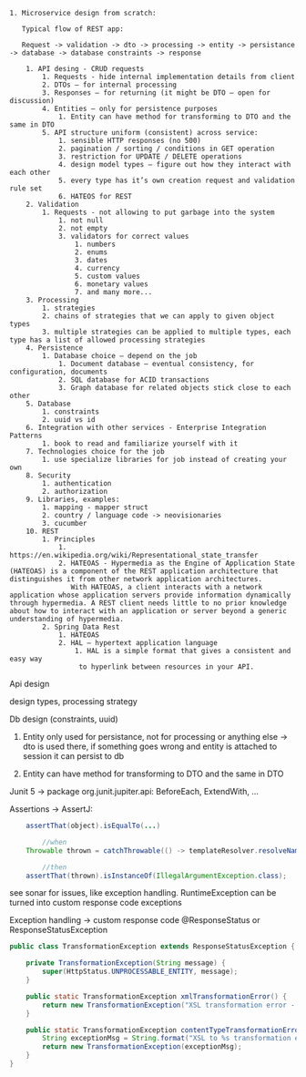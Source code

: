     1. Microservice design from scratch:
       
       Typical flow of REST app: 
       
       Request -> validation -> dto -> processing -> entity -> persistance -> database -> database constraints -> response 
       
        1. API desing - CRUD requests
            1. Requests - hide internal implementation details from client
            2. DTOs – for internal processing
            3. Responses – for returning (it might be DTO – open for discussion)
            4. Entities – only for persistence purposes
                1. Entity can have method for transforming to DTO and the same in DTO
            5. API structure uniform (consistent) across service:
                1. sensible HTTP responses (no 500)
                2. pagination / sorting / conditions in GET operation
                3. restriction for UPDATE / DELETE operations
                4. design model types – figure out how they interact with each other
                5. every type has it’s own creation request and validation rule set
                6. HATEOS for REST
        2. Validation
            1. Requests - not allowing to put garbage into the system
                1. not null
                2. not empty
                3. validators for correct values 
                    1. numbers
                    2. enums
                    3. dates
                    4. currency
                    5. custom values
                    6. monetary values
                    7. and many more...
        3. Processing
            1. strategies
            2. chains of strategies that we can apply to given object types
            3. multiple strategies can be applied to multiple types, each type has a list of allowed processing strategies
        4. Persistence
            1. Database choice – depend on the job
                1. Document database – eventual consistency, for configuration, documents
                2. SQL database for ACID transactions
                3. Graph database for related objects stick close to each other
        5. Database
            1. constraints
            2. uuid vs id
        6. Integration with other services - Enterprise Integration Patterns
            1. book to read and familiarize yourself with it
        7. Technologies choice for the job
            1. use specialize libraries for job instead of creating your own
        8. Security
            1. authentication
            2. authorization
        9. Libraries, examples:
            1. mapping - mapper struct
            2. country / language code -> neovisionaries
            3. cucumber
        10. REST
            1. Principles
                1. https://en.wikipedia.org/wiki/Representational_state_transfer
                2. HATEOAS - Hypermedia as the Engine of Application State (HATEOAS) is a component of the REST application architecture that distinguishes it from other network application architectures. 
                   With HATEOAS, a client interacts with a network application whose application servers provide information dynamically through hypermedia. A REST client needs little to no prior knowledge about how to interact with an application or server beyond a generic understanding of hypermedia.
            2. Spring Data Rest
                1. HATEOAS
                2. HAL – hypertext application language
                    1. HAL is a simple format that gives a consistent and easy way
                     to hyperlink between resources in your API.


Api design

design types, processing strategy

Db design (constraints, uuid)


1. Entity only used for persistance, not for processing or anything else -> dto is used there, if something goes wrong and entity is attached to session it can persist to db 

2. Entity can have method for transforming to DTO and the same in DTO


Junit 5 -> package org.junit.jupiter.api:
	BeforeEach, ExtendWith, ...

Assertions -> AssertJ:
```java
    assertThat(object).isEqualTo(...)

        //when
    Throwable thrown = catchThrowable(() -> templateResolver.resolveName(templateConfig));

        //then
    assertThat(thrown).isInstanceOf(IllegalArgumentException.class);
```

see sonar for issues, like exception handling. RuntimeException can be turned into custom response code exceptions

Exception handling -> custom response code @ResponseStatus or ResponseStatusException

```java
public class TransformationException extends ResponseStatusException {

    private TransformationException(String message) {
        super(HttpStatus.UNPROCESSABLE_ENTITY, message);
    }

    public static TransformationException xmlTransformationError() {
        return new TransformationException("XSL transformation error - xml data cannot be correctly applied to xsl template.");
    }

    public static TransformationException contentTypeTransformationError(ContentType contentType) {
        String exceptionMsg = String.format("XSL to %s transformation error.", ContentType.valueOf(contentType));
        return new TransformationException(exceptionMsg);
    }
}
```
